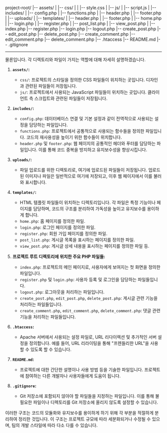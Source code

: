 project-root/
|-- assets/
|   |-- css/
|   |   |-- style.css
|   |-- js/
|       |-- script.js
|
|-- includes/
|   |-- config.php
|   |-- functions.php
|   |-- header.php
|   |-- footer.php
|
|-- uploads/
|
|-- templates/
|   |-- header.php
|   |-- footer.php
|   |-- home.php
|   |-- login.php
|   |-- register.php
|   |-- post_list.php
|   |-- view_post.php
|
|-- index.php
|-- register.php
|-- login.php
|-- logout.php
|-- create_post.php
|-- edit_post.php
|-- delete_post.php
|-- create_comment.php
|-- edit_comment.php
|-- delete_comment.php
|-- .htaccess
|-- README.md
|-- .gitignore

---


물론입니다. 각 디렉토리와 파일이 가지는 역할에 대해 자세히 설명하겠습니다.

1. **`assets/`:**
   - `css/`: 프로젝트의 스타일을 정의한 CSS 파일들이 위치하는 곳입니다. 디자인과 관련된 파일들이 저장됩니다.
   - `js/`: 프로젝트에서 사용되는 JavaScript 파일들이 위치하는 곳입니다. 클라이언트 측 스크립트와 관련된 파일들이 저장됩니다.

2. **`includes/`:**
   - `config.php`: 데이터베이스 연결 및 기본 설정과 같이 전역적으로 사용되는 설정을 담당하는 파일입니다.
   - `functions.php`: 프로젝트에서 공통적으로 사용되는 함수들을 정의한 파일입니다. 코드의 재사용성을 높이기 위한 함수들이 위치합니다.
   - `header.php` 및 `footer.php`: 웹 페이지의 공통적인 헤더와 푸터를 담당하는 파일입니다. 이를 통해 코드 중복을 방지하고 유지보수성을 향상시킵니다.

3. **`uploads/`:**
   - 파일 업로드를 위한 디렉토리로, 여기에 업로드된 파일들이 저장됩니다. 업로드된 이미지나 파일은 일반적으로 여기에 저장되고, 이후 웹 페이지에서 이를 불러와 표시합니다.

4. **`templates/`:**
   - HTML 템플릿 파일들이 위치하는 디렉토리입니다. 각 파일은 특정 기능이나 페이지를 담당하며, 코드의 구조를 분리하여 가독성을 높이고 유지보수를 용이하게 합니다.
   - `home.php`: 홈 페이지를 정의한 파일.
   - `login.php`: 로그인 페이지를 정의한 파일.
   - `register.php`: 회원 가입 페이지를 정의한 파일.
   - `post_list.php`: 게시글 목록을 표시하는 페이지를 정의한 파일.
   - `view_post.php`: 게시글 상세 내용을 표시하는 페이지를 정의한 파일 등.

5. **프로젝트 루트 디렉토리에 위치한 주요 PHP 파일들:**
   - `index.php`: 프로젝트의 메인 페이지로, 사용자에게 보여지는 첫 화면을 정의한 파일입니다.
   - `register.php` 및 `login.php`: 사용자 등록 및 로그인을 담당하는 파일들입니다.
   - `logout.php`: 로그아웃을 처리하는 파일입니다.
   - `create_post.php`, `edit_post.php`, `delete_post.php`: 게시글 관련 기능을 처리하는 파일들입니다.
   - `create_comment.php`, `edit_comment.php`, `delete_comment.php`: 댓글 관련 기능을 처리하는 파일들입니다.

6. **`.htaccess`:**
   - Apache 서버에서 사용되는 설정 파일로, URL 리다이렉션 및 추가적인 서버 설정을 정의합니다. 예를 들어, URL 리라이팅을 통해 "프렌들리한 URL"을 사용할 수 있도록 할 수 있습니다.

7. **`README.md`:**
   - 프로젝트에 대한 간단한 설명이나 사용 방법 등을 기술한 파일입니다. 프로젝트에 참여하는 다른 개발자나 사용자들에게 도움이 됩니다.

8. **`.gitignore`:**
   - Git 저장소에 포함되지 않아야 할 파일들을 지정하는 파일입니다. 이를 통해 불필요한 파일이나 디렉토리를 Git 저장소에 올리지 않도록 설정할 수 있습니다.

이러한 구조는 코드의 모듈화와 유지보수를 용이하게 하기 위해 각 부분을 적절하게 분리하여 정리한 것입니다. 이 구조는 프로젝트 규모에 따라 세분화되거나 수정될 수 있으며, 팀의 개발 스타일에 따라 다소 다를 수 있습니다.
